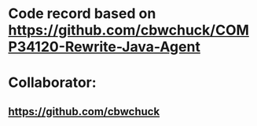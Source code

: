 # Code record based on https://github.com/cbwchuck/COMP34120-Rewrite-Java-Agent

# Collaborator:
## https://github.com/cbwchuck

